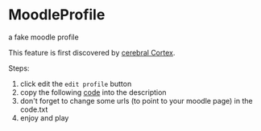 # MoodleProfile
a fake moodle profile

This feature is first discovered by [cerebral Cortex](https://github.com/cerebral-cortex).

Steps:

1. click edit the `edit profile` button
2. copy the following [code](./code.txt) into the description
3. don't forget to change some urls (to point to your moodle page) in the code.txt
4. enjoy and play
